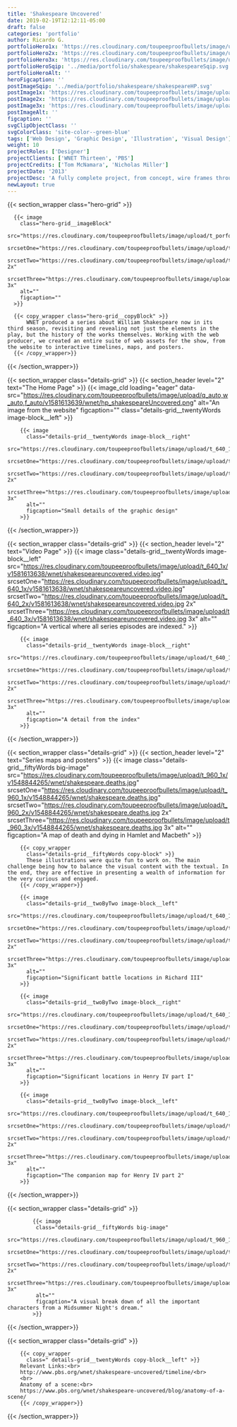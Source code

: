 ```yaml
---
title: 'Shakespeare Uncovered'
date: 2019-02-19T12:12:11-05:00
draft: false
categories: 'portfolio'
author: Ricardo G.
portfolioHero1x: 'https://res.cloudinary.com/toupeeproofbullets/image/upload/q_80,t_portfolio_hero_16_9/v1581539539/wnet/shakespeareHP.jpg'
portfolioHero2x: 'https://res.cloudinary.com/toupeeproofbullets/image/upload/q_80,t_portfolio_hero_2x/v1581539539/wnet/shakespeareHP.jpg'
portfolioHero3x: 'https://res.cloudinary.com/toupeeproofbullets/image/upload/q_80,t_portfolio_hero_3x/v1581539539/wnet/shakespeareHP.jpg'
portfolioHeroSqip: '../media/portfolio/shakespeare/shakespeareSqip.svg'
portfolioHeroAlt: ''
heroFigcaption: ''
postImageSqip: '../media/portfolio/shakespeare/shakespeareHP.svg'
postImage1x: 'https://res.cloudinary.com/toupeeproofbullets/image/upload/t_hp_portfolio/v1581539539/wnet/shakespeareHP.jpg'
postImage2x: 'https://res.cloudinary.com/toupeeproofbullets/image/upload/t_hp_portfolio_2x/v1581539539/wnet/shakespeareHP.jpg'
postImage3x: 'https://res.cloudinary.com/toupeeproofbullets/image/upload/t_hp_portfolio_3x/v1581539539/wnet/shakespeareHP.jpg'
postImageAlt: ''
figcaption: ''
svgClipObjectClass: ''
svgColorClass: 'site-color--green-blue'
tags: ['Web Design', 'Graphic Design', 'Illustration', 'Visual Design']
weight: 10
projectRoles: ['Designer']
projectClients: ['WNET Thirteen', 'PBS']
projectCredits: ['Tom McNamara', 'Nicholas Miller']
projectDate: '2013'
projectDesc: 'A fully complete project, from concept, wire frames through website to additional Illustrations and posters'
newLayout: true
---
```


{{< section_wrapper class="hero-grid" >}}

      {{< image
        class="hero-grid__imageBlock"
        src="https://res.cloudinary.com/toupeeproofbullets/image/upload/t_porfolio_hero_1280_1x/v1548802959/wnet/shakespeareuncovered_hp_top.jpg"
        srcsetOne="https://res.cloudinary.com/toupeeproofbullets/image/upload/t_porfolio_hero_1280_1x/v1548802959/wnet/shakespeareuncovered_hp_top.jpg"
        srcsetTwo="https://res.cloudinary.com/toupeeproofbullets/image/upload/t_porfolio_hero_1280_2x/v1548802959/wnet/shakespeareuncovered_hp_top.jpg 2x"
        srcsetThree="https://res.cloudinary.com/toupeeproofbullets/image/upload/t_porfolio_hero_1280_3x/v1548802959/wnet/shakespeareuncovered_hp_top.jpg 3x"
        alt=""
        figcaption=""
      >}}

      {{< copy_wrapper class="hero-grid__copyBlock" >}}
          WNET produced a series about William Shakespeare now in its third season, revisiting and revealing not just the elements in the play, but the history of the works themselves. Working with the web producer, we created an entire suite of web assets for the show, from the website to interactive timelines, maps, and posters.
      {{< /copy_wrapper>}}
{{< /section_wrapper>}}

{{< section_wrapper class="details-grid" >}}
        {{< section_header level="2" text="The Home Page" >}}
        {{< image_cld
        loading="eager"
        data-src="https://res.cloudinary.com/toupeeproofbullets/image/upload/q_auto,w_auto,f_auto/v1581613639/wnet/hp_shakespeareUncovered.png"
        alt="An image from the website"
        figcaption=""
        class="details-grid__twentyWords image-block__left"
        >}}

        {{< image
          class="details-grid__twentyWords image-block__right"
          src="https://res.cloudinary.com/toupeeproofbullets/image/upload/t_640_1x/v1583439562/wnet/shakespeare.detail.png"
          srcsetOne="https://res.cloudinary.com/toupeeproofbullets/image/upload/t_640_1x/v1583439562/wnet/shakespeare.detail.png"
          srcsetTwo="https://res.cloudinary.com/toupeeproofbullets/image/upload/t_640_2x/v1583439562/wnet/shakespeare.detail.png 2x"
          srcsetThree="https://res.cloudinary.com/toupeeproofbullets/image/upload/t_640_3x/v1583439562/wnet/shakespeare.detail.png 3x"
          alt=""
          figcaption="Small details of the graphic design"
        >}}

{{< /section_wrapper>}}

{{< section_wrapper class="details-grid" >}}
        {{< section_header level="2" text="Video Page" >}}
        {{< image
         class="details-grid__twentyWords image-block__left"
         src="https://res.cloudinary.com/toupeeproofbullets/image/upload/t_640_1x/v1581613638/wnet/shakespeareuncovered.video.jpg"
         srcsetOne="https://res.cloudinary.com/toupeeproofbullets/image/upload/t_640_1x/v1581613638/wnet/shakespeareuncovered.video.jpg"
         srcsetTwo="https://res.cloudinary.com/toupeeproofbullets/image/upload/t_640_2x/v1581613638/wnet/shakespeareuncovered.video.jpg 2x"
         srcsetThree="https://res.cloudinary.com/toupeeproofbullets/image/upload/t_640_3x/v1581613638/wnet/shakespeareuncovered.video.jpg 3x"
         alt=""
         figcaption="A vertical where all series episodes are indexed."
        >}}

        {{< image
          class="details-grid__twentyWords image-block__right"
          src="https://res.cloudinary.com/toupeeproofbullets/image/upload/t_640_1x/v1583439561/wnet/shakespeare.Video.detail.jpg"
          srcsetOne="https://res.cloudinary.com/toupeeproofbullets/image/upload/t_640_1x/v1583439561/wnet/shakespeare.Video.detail.jpg"
          srcsetTwo="https://res.cloudinary.com/toupeeproofbullets/image/upload/t_640_2x/v1583439561/wnet/shakespeare.Video.detail.jpg 2x"
          srcsetThree="https://res.cloudinary.com/toupeeproofbullets/image/upload/t_640_3x/v1583439561/wnet/shakespeare.Video.detail.jpg 3x"
          alt=""
          figcaption="A detail from the index"
        >}}

{{< /section_wrapper>}}

{{< section_wrapper class="details-grid" >}}
        {{< section_header level="2" text="Series maps and posters" >}}
        {{< image
          class="details-grid__fiftyWords big-image"
          src="https://res.cloudinary.com/toupeeproofbullets/image/upload/t_960_1x/v1548844265/wnet/shakespeare.deaths.jpg"
          srcsetOne="https://res.cloudinary.com/toupeeproofbullets/image/upload/t_960_1x/v1548844265/wnet/shakespeare.deaths.jpg"
          srcsetTwo="https://res.cloudinary.com/toupeeproofbullets/image/upload/t_960_2x/v1548844265/wnet/shakespeare.deaths.jpg 2x"
          srcsetThree="https://res.cloudinary.com/toupeeproofbullets/image/upload/t_960_3x/v1548844265/wnet/shakespeare.deaths.jpg 3x"
          alt=""
          figcaption="A map of death and dying in Hamlet and Macbeth"
        >}}
    
        {{< copy_wrapper
          class="details-grid__fiftyWords copy-block" >}}
          These illustrations were quite fun to work on. The main challenge being how to balance the visual content with the textual. In the end, they are effective in presenting a wealth of information for the very curious and engaged.
        {{< /copy_wrapper>}}

        {{< image
          class="details-grid__twoByTwo image-block__left"
          src="https://res.cloudinary.com/toupeeproofbullets/image/upload/t_640_1x/v1548844294/wnet/shakespeare.battles.1.5.jpg"
          srcsetOne="https://res.cloudinary.com/toupeeproofbullets/image/upload/t_640_1x/v1548844294/wnet/shakespeare.battles.1.5.jpg"
          srcsetTwo="https://res.cloudinary.com/toupeeproofbullets/image/upload/t_640_2x/v1548844294/wnet/shakespeare.battles.1.5.jpg 2x"
          srcsetThree="https://res.cloudinary.com/toupeeproofbullets/image/upload/t_640_3x/v1548844294/wnet/shakespeare.battles.1.5.jpg 3x"
          alt=""
          figcaption="Significant battle locations in Richard III"
        >}}

        {{< image
          class="details-grid__twoByTwo image-block__right"
          src="https://res.cloudinary.com/toupeeproofbullets/image/upload/t_640_1x/v1548844425/wnet/shakespeare.battles.2.jpg"
          srcsetOne="https://res.cloudinary.com/toupeeproofbullets/image/upload/t_640_1x/v1548844425/wnet/shakespeare.battles.2.jpg"
          srcsetTwo="https://res.cloudinary.com/toupeeproofbullets/image/upload/t_640_2x/v1548844425/wnet/shakespeare.battles.2.jpg 2x"
          srcsetThree="https://res.cloudinary.com/toupeeproofbullets/image/upload/t_640_3x/v1548844425/wnet/shakespeare.battles.2.jpg 3x"
          alt=""
          figcaption="Significant locations in Henry IV part I"
        >}}

        {{< image
          class="details-grid__twoByTwo image-block__left"
          src="https://res.cloudinary.com/toupeeproofbullets/image/upload/t_640_1x/v1548844452/wnet/shakespeare.battles.3.3.jpg"
          srcsetOne="https://res.cloudinary.com/toupeeproofbullets/image/upload/t_640_1x/v1548844452/wnet/shakespeare.battles.3.3.jpg"
          srcsetTwo="https://res.cloudinary.com/toupeeproofbullets/image/upload/t_640_2x/v1548844452/wnet/shakespeare.battles.3.3.jpg 2x"
          srcsetThree="https://res.cloudinary.com/toupeeproofbullets/image/upload/t_640_3x/v1548844452/wnet/shakespeare.battles.3.3.jpg 3x"
          alt=""
          figcaption="The companion map for Henry IV part 2"
        >}}

{{< /section_wrapper>}}

{{< section_wrapper class="details-grid" >}}

            {{< image
             class="details-grid__fiftyWords big-image"
             src="https://res.cloudinary.com/toupeeproofbullets/image/upload/t_960_1x/v1549048191/wnet/shakespeare.forests.2.3.jpg"
             srcsetOne="https://res.cloudinary.com/toupeeproofbullets/image/upload/t_960_1x/v1549048191/wnet/shakespeare.forests.2.3.jpg"
             srcsetTwo="https://res.cloudinary.com/toupeeproofbullets/image/upload/t_960_2x/v1549048191/wnet/shakespeare.forests.2.3.jpg 2x"
             srcsetThree="https://res.cloudinary.com/toupeeproofbullets/image/upload/t_960_3x/v1549048191/wnet/shakespeare.forests.2.3.jpg 3x"
             alt=""
             figcaption="A visual break down of all the important characters from a Midsummer Night's dream."
            >}}

{{< /section_wrapper>}}

{{< section_wrapper class="details-grid" >}}

        {{< copy_wrapper
          class=" details-grid__twentyWords copy-block__left" >}}
        Relevant Links:<br>
        http://www.pbs.org/wnet/shakespeare-uncovered/timeline/<br>
        <br>
        Anatomy of a scene:<br>
        https://www.pbs.org/wnet/shakespeare-uncovered/blog/anatomy-of-a-scene/
        {{< /copy_wrapper>}}

{{< /section_wrapper>}}
